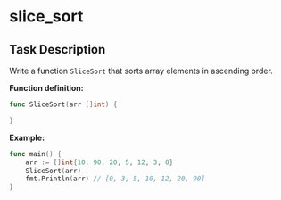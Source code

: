 # slice_sort

## Task Description

Write a function `SliceSort` that sorts array elements in ascending order.

**Function definition:**

```go
func SliceSort(arr []int) {

}
```

**Example:**

```go
func main() {
    arr := []int{10, 90, 20, 5, 12, 3, 0}
    SliceSort(arr)
    fmt.Println(arr) // [0, 3, 5, 10, 12, 20, 90]
}
```
